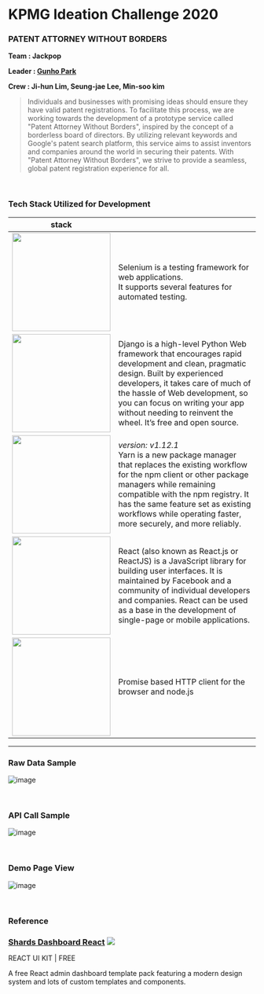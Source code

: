 # KPMG Ideation Challenge 2020

### PATENT ATTORNEY WITHOUT BORDERS

**Team : Jackpop**

**Leader : [Gunho Park](https://github.com/gunh0)**

**Crew : Ji-hun Lim, Seung-jae Lee, Min-soo kim**

> Individuals and businesses with promising ideas should ensure they have valid patent registrations. To facilitate this process, we are working towards the development of a prototype service called "Patent Attorney Without Borders", inspired by the concept of a borderless board of directors. By utilizing relevant keywords and Google's patent search platform, this service aims to assist inventors and companies around the world in securing their patents. With "Patent Attorney Without Borders", we strive to provide a seamless, global patent registration experience for all.

<br/>

### Tech Stack Utilized for Development

| stack                                                                                                                                 |                                                                                                                                                                                                                                                                                                            |
| ------------------------------------------------------------------------------------------------------------------------------------- | ---------------------------------------------------------------------------------------------------------------------------------------------------------------------------------------------------------------------------------------------------------------------------------------------------------- |
| <img src="https://user-images.githubusercontent.com/41619898/74603749-2a4da880-50fa-11ea-8a89-c8cb45765054.png" style="width:200px"/> | Selenium is a testing framework for web applications. <br>It supports several features for automated testing.                                                                                                                                                                                              |
| <img src="https://user-images.githubusercontent.com/41619898/74603764-47827700-50fa-11ea-8f18-f607732853ce.png" style="width:200px"/> | Django is a high-level Python Web framework that encourages rapid development and clean, pragmatic design. Built by experienced developers, it takes care of much of the hassle of Web development, so you can focus on writing your app without needing to reinvent the wheel. It’s free and open source. |
| <img src="https://user-images.githubusercontent.com/41619898/74603827-03dc3d00-50fb-11ea-9029-da4ab7141581.png" style="width:200px"/> | _version: v1.12.1_ <br/> Yarn is a new package manager that replaces the existing workflow for the npm client or other package managers while remaining compatible with the npm registry. It has the same feature set as existing workflows while operating faster, more securely, and more reliably.      |
| <img src="https://user-images.githubusercontent.com/41619898/74603770-5537fc80-50fa-11ea-8991-4a57ad22d5a4.png" style="width:200px"/> | React (also known as React.js or ReactJS) is a JavaScript library for building user interfaces. It is maintained by Facebook and a community of individual developers and companies. React can be used as a base in the development of single-page or mobile applications.                                 |
| <img src="https://user-images.githubusercontent.com/41619898/74702866-bcff5c00-524e-11ea-93b6-54928b0e7d95.png" style="width:200px"/> | Promise based HTTP client for the browser and node.js                                                                                                                                                                                                                                                      |

---

### Raw Data Sample

![image](https://user-images.githubusercontent.com/41619898/75181937-ab541200-5782-11ea-81ed-ec48db7e5417.png)

<br/>

### API Call Sample

![image](https://user-images.githubusercontent.com/41619898/75181804-6203c280-5782-11ea-8f71-6c66c6f14dee.png)

<Br/>

### Demo Page View

![image](https://user-images.githubusercontent.com/41619898/75223211-4f70a400-57e9-11ea-8147-6e865d20126d.png)

<br/>

### Reference

<h3 align="left" style="border-bottom: none !important; margin-bottom: 5px !important;"><a href="https://designrevision.com/downloads/shards-dashboard-lite-react/">Shards Dashboard React</a>
<a href="#">
    <img src="https://img.shields.io/badge/License-MIT-brightgreen.svg" />
  </a>
</h3>

REACT UI KIT | FREE

A free React admin dashboard template pack featuring a modern design system and lots of custom templates and components.
